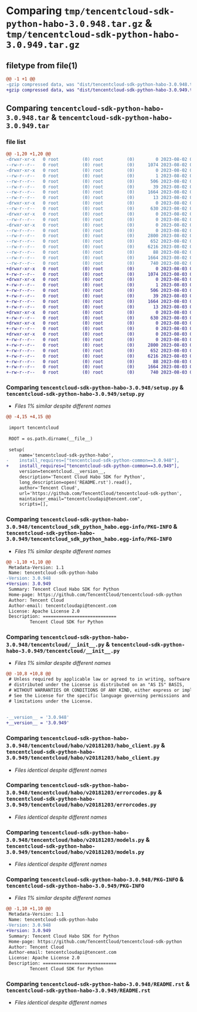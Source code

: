 # Comparing `tmp/tencentcloud-sdk-python-habo-3.0.948.tar.gz` & `tmp/tencentcloud-sdk-python-habo-3.0.949.tar.gz`

## filetype from file(1)

```diff
@@ -1 +1 @@
-gzip compressed data, was "dist/tencentcloud-sdk-python-habo-3.0.948.tar", last modified: Wed Aug  2 00:30:53 2023, max compression
+gzip compressed data, was "dist/tencentcloud-sdk-python-habo-3.0.949.tar", last modified: Thu Aug  3 00:27:09 2023, max compression
```

## Comparing `tencentcloud-sdk-python-habo-3.0.948.tar` & `tencentcloud-sdk-python-habo-3.0.949.tar`

### file list

```diff
@@ -1,20 +1,20 @@
-drwxr-xr-x   0 root         (0) root         (0)        0 2023-08-02 00:30:53.000000 tencentcloud-sdk-python-habo-3.0.948/
--rw-r--r--   0 root         (0) root         (0)     1074 2023-08-02 00:30:53.000000 tencentcloud-sdk-python-habo-3.0.948/setup.py
-drwxr-xr-x   0 root         (0) root         (0)        0 2023-08-02 00:30:53.000000 tencentcloud-sdk-python-habo-3.0.948/tencentcloud_sdk_python_habo.egg-info/
--rw-r--r--   0 root         (0) root         (0)        1 2023-08-02 00:30:53.000000 tencentcloud-sdk-python-habo-3.0.948/tencentcloud_sdk_python_habo.egg-info/dependency_links.txt
--rw-r--r--   0 root         (0) root         (0)      506 2023-08-02 00:30:53.000000 tencentcloud-sdk-python-habo-3.0.948/tencentcloud_sdk_python_habo.egg-info/SOURCES.txt
--rw-r--r--   0 root         (0) root         (0)       39 2023-08-02 00:30:53.000000 tencentcloud-sdk-python-habo-3.0.948/tencentcloud_sdk_python_habo.egg-info/requires.txt
--rw-r--r--   0 root         (0) root         (0)     1664 2023-08-02 00:30:53.000000 tencentcloud-sdk-python-habo-3.0.948/tencentcloud_sdk_python_habo.egg-info/PKG-INFO
--rw-r--r--   0 root         (0) root         (0)       13 2023-08-02 00:30:53.000000 tencentcloud-sdk-python-habo-3.0.948/tencentcloud_sdk_python_habo.egg-info/top_level.txt
-drwxr-xr-x   0 root         (0) root         (0)        0 2023-08-02 00:30:53.000000 tencentcloud-sdk-python-habo-3.0.948/tencentcloud/
--rw-r--r--   0 root         (0) root         (0)      630 2023-08-02 00:30:53.000000 tencentcloud-sdk-python-habo-3.0.948/tencentcloud/__init__.py
-drwxr-xr-x   0 root         (0) root         (0)        0 2023-08-02 00:30:53.000000 tencentcloud-sdk-python-habo-3.0.948/tencentcloud/habo/
--rw-r--r--   0 root         (0) root         (0)        0 2023-08-02 00:30:53.000000 tencentcloud-sdk-python-habo-3.0.948/tencentcloud/habo/__init__.py
-drwxr-xr-x   0 root         (0) root         (0)        0 2023-08-02 00:30:53.000000 tencentcloud-sdk-python-habo-3.0.948/tencentcloud/habo/v20181203/
--rw-r--r--   0 root         (0) root         (0)        0 2023-08-02 00:30:53.000000 tencentcloud-sdk-python-habo-3.0.948/tencentcloud/habo/v20181203/__init__.py
--rw-r--r--   0 root         (0) root         (0)     2800 2023-08-02 00:30:53.000000 tencentcloud-sdk-python-habo-3.0.948/tencentcloud/habo/v20181203/habo_client.py
--rw-r--r--   0 root         (0) root         (0)      652 2023-08-02 00:30:53.000000 tencentcloud-sdk-python-habo-3.0.948/tencentcloud/habo/v20181203/errorcodes.py
--rw-r--r--   0 root         (0) root         (0)     6216 2023-08-02 00:30:53.000000 tencentcloud-sdk-python-habo-3.0.948/tencentcloud/habo/v20181203/models.py
--rw-r--r--   0 root         (0) root         (0)       88 2023-08-02 00:30:53.000000 tencentcloud-sdk-python-habo-3.0.948/setup.cfg
--rw-r--r--   0 root         (0) root         (0)     1664 2023-08-02 00:30:53.000000 tencentcloud-sdk-python-habo-3.0.948/PKG-INFO
--rw-r--r--   0 root         (0) root         (0)      740 2023-08-02 00:30:53.000000 tencentcloud-sdk-python-habo-3.0.948/README.rst
+drwxr-xr-x   0 root         (0) root         (0)        0 2023-08-03 00:27:09.000000 tencentcloud-sdk-python-habo-3.0.949/
+-rw-r--r--   0 root         (0) root         (0)     1074 2023-08-03 00:27:09.000000 tencentcloud-sdk-python-habo-3.0.949/setup.py
+drwxr-xr-x   0 root         (0) root         (0)        0 2023-08-03 00:27:09.000000 tencentcloud-sdk-python-habo-3.0.949/tencentcloud_sdk_python_habo.egg-info/
+-rw-r--r--   0 root         (0) root         (0)        1 2023-08-03 00:27:09.000000 tencentcloud-sdk-python-habo-3.0.949/tencentcloud_sdk_python_habo.egg-info/dependency_links.txt
+-rw-r--r--   0 root         (0) root         (0)      506 2023-08-03 00:27:09.000000 tencentcloud-sdk-python-habo-3.0.949/tencentcloud_sdk_python_habo.egg-info/SOURCES.txt
+-rw-r--r--   0 root         (0) root         (0)       39 2023-08-03 00:27:09.000000 tencentcloud-sdk-python-habo-3.0.949/tencentcloud_sdk_python_habo.egg-info/requires.txt
+-rw-r--r--   0 root         (0) root         (0)     1664 2023-08-03 00:27:09.000000 tencentcloud-sdk-python-habo-3.0.949/tencentcloud_sdk_python_habo.egg-info/PKG-INFO
+-rw-r--r--   0 root         (0) root         (0)       13 2023-08-03 00:27:09.000000 tencentcloud-sdk-python-habo-3.0.949/tencentcloud_sdk_python_habo.egg-info/top_level.txt
+drwxr-xr-x   0 root         (0) root         (0)        0 2023-08-03 00:27:09.000000 tencentcloud-sdk-python-habo-3.0.949/tencentcloud/
+-rw-r--r--   0 root         (0) root         (0)      630 2023-08-03 00:27:09.000000 tencentcloud-sdk-python-habo-3.0.949/tencentcloud/__init__.py
+drwxr-xr-x   0 root         (0) root         (0)        0 2023-08-03 00:27:09.000000 tencentcloud-sdk-python-habo-3.0.949/tencentcloud/habo/
+-rw-r--r--   0 root         (0) root         (0)        0 2023-08-03 00:27:09.000000 tencentcloud-sdk-python-habo-3.0.949/tencentcloud/habo/__init__.py
+drwxr-xr-x   0 root         (0) root         (0)        0 2023-08-03 00:27:09.000000 tencentcloud-sdk-python-habo-3.0.949/tencentcloud/habo/v20181203/
+-rw-r--r--   0 root         (0) root         (0)        0 2023-08-03 00:27:09.000000 tencentcloud-sdk-python-habo-3.0.949/tencentcloud/habo/v20181203/__init__.py
+-rw-r--r--   0 root         (0) root         (0)     2800 2023-08-03 00:27:09.000000 tencentcloud-sdk-python-habo-3.0.949/tencentcloud/habo/v20181203/habo_client.py
+-rw-r--r--   0 root         (0) root         (0)      652 2023-08-03 00:27:09.000000 tencentcloud-sdk-python-habo-3.0.949/tencentcloud/habo/v20181203/errorcodes.py
+-rw-r--r--   0 root         (0) root         (0)     6216 2023-08-03 00:27:09.000000 tencentcloud-sdk-python-habo-3.0.949/tencentcloud/habo/v20181203/models.py
+-rw-r--r--   0 root         (0) root         (0)       88 2023-08-03 00:27:09.000000 tencentcloud-sdk-python-habo-3.0.949/setup.cfg
+-rw-r--r--   0 root         (0) root         (0)     1664 2023-08-03 00:27:09.000000 tencentcloud-sdk-python-habo-3.0.949/PKG-INFO
+-rw-r--r--   0 root         (0) root         (0)      740 2023-08-03 00:27:09.000000 tencentcloud-sdk-python-habo-3.0.949/README.rst
```

### Comparing `tencentcloud-sdk-python-habo-3.0.948/setup.py` & `tencentcloud-sdk-python-habo-3.0.949/setup.py`

 * *Files 1% similar despite different names*

```diff
@@ -4,15 +4,15 @@
 
 import tencentcloud
 
 ROOT = os.path.dirname(__file__)
 
 setup(
     name='tencentcloud-sdk-python-habo',
-    install_requires=["tencentcloud-sdk-python-common==3.0.948"],
+    install_requires=["tencentcloud-sdk-python-common==3.0.949"],
     version=tencentcloud.__version__,
     description='Tencent Cloud Habo SDK for Python',
     long_description=open('README.rst').read(),
     author='Tencent Cloud',
     url='https://github.com/TencentCloud/tencentcloud-sdk-python',
     maintainer_email="tencentcloudapi@tencent.com",
     scripts=[],
```

### Comparing `tencentcloud-sdk-python-habo-3.0.948/tencentcloud_sdk_python_habo.egg-info/PKG-INFO` & `tencentcloud-sdk-python-habo-3.0.949/tencentcloud_sdk_python_habo.egg-info/PKG-INFO`

 * *Files 1% similar despite different names*

```diff
@@ -1,10 +1,10 @@
 Metadata-Version: 1.1
 Name: tencentcloud-sdk-python-habo
-Version: 3.0.948
+Version: 3.0.949
 Summary: Tencent Cloud Habo SDK for Python
 Home-page: https://github.com/TencentCloud/tencentcloud-sdk-python
 Author: Tencent Cloud
 Author-email: tencentcloudapi@tencent.com
 License: Apache License 2.0
 Description: ============================
         Tencent Cloud SDK for Python
```

### Comparing `tencentcloud-sdk-python-habo-3.0.948/tencentcloud/__init__.py` & `tencentcloud-sdk-python-habo-3.0.949/tencentcloud/__init__.py`

 * *Files 1% similar despite different names*

```diff
@@ -10,8 +10,8 @@
 # Unless required by applicable law or agreed to in writing, software
 # distributed under the License is distributed on an "AS IS" BASIS,
 # WITHOUT WARRANTIES OR CONDITIONS OF ANY KIND, either express or implied.
 # See the License for the specific language governing permissions and
 # limitations under the License.
 
 
-__version__ = '3.0.948'
+__version__ = '3.0.949'
```

### Comparing `tencentcloud-sdk-python-habo-3.0.948/tencentcloud/habo/v20181203/habo_client.py` & `tencentcloud-sdk-python-habo-3.0.949/tencentcloud/habo/v20181203/habo_client.py`

 * *Files identical despite different names*

### Comparing `tencentcloud-sdk-python-habo-3.0.948/tencentcloud/habo/v20181203/errorcodes.py` & `tencentcloud-sdk-python-habo-3.0.949/tencentcloud/habo/v20181203/errorcodes.py`

 * *Files identical despite different names*

### Comparing `tencentcloud-sdk-python-habo-3.0.948/tencentcloud/habo/v20181203/models.py` & `tencentcloud-sdk-python-habo-3.0.949/tencentcloud/habo/v20181203/models.py`

 * *Files identical despite different names*

### Comparing `tencentcloud-sdk-python-habo-3.0.948/PKG-INFO` & `tencentcloud-sdk-python-habo-3.0.949/PKG-INFO`

 * *Files 1% similar despite different names*

```diff
@@ -1,10 +1,10 @@
 Metadata-Version: 1.1
 Name: tencentcloud-sdk-python-habo
-Version: 3.0.948
+Version: 3.0.949
 Summary: Tencent Cloud Habo SDK for Python
 Home-page: https://github.com/TencentCloud/tencentcloud-sdk-python
 Author: Tencent Cloud
 Author-email: tencentcloudapi@tencent.com
 License: Apache License 2.0
 Description: ============================
         Tencent Cloud SDK for Python
```

### Comparing `tencentcloud-sdk-python-habo-3.0.948/README.rst` & `tencentcloud-sdk-python-habo-3.0.949/README.rst`

 * *Files identical despite different names*

